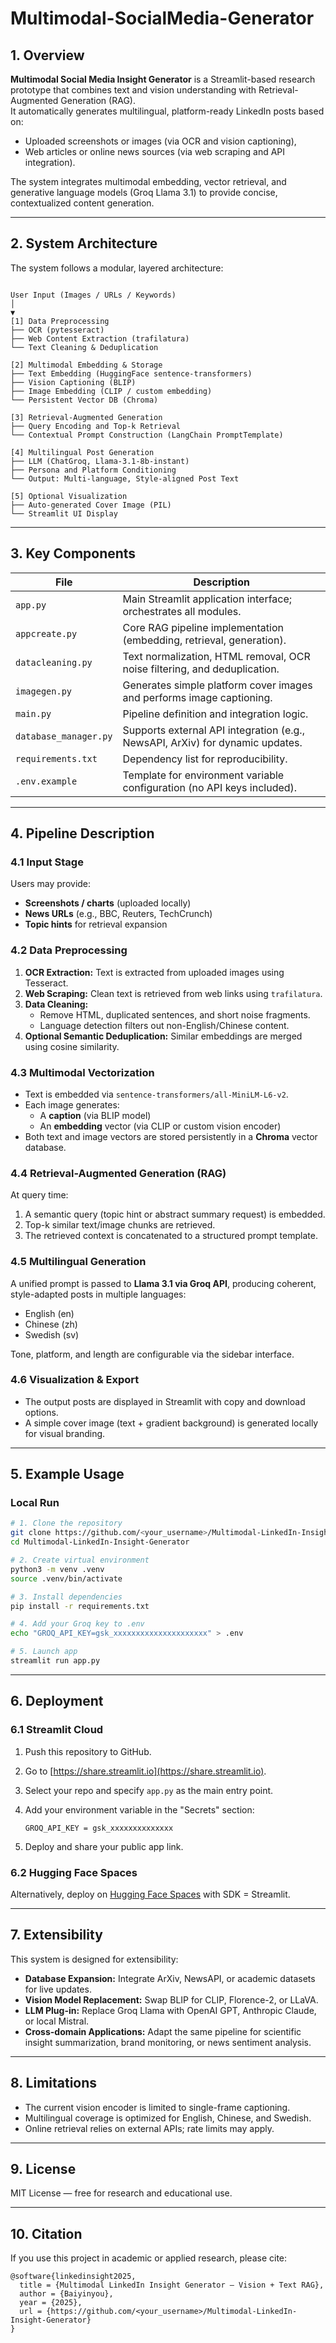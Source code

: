 # Multimodal-SocialMedia-Generator

## 1. Overview

**Multimodal Social Media Insight Generator** is a Streamlit-based research prototype that combines text and vision understanding with Retrieval-Augmented Generation (RAG).  
It automatically generates multilingual, platform-ready LinkedIn posts based on:
- Uploaded screenshots or images (via OCR and vision captioning),
- Web articles or online news sources (via web scraping and API integration).

The system integrates multimodal embedding, vector retrieval, and generative language models (Groq Llama 3.1) to provide concise, contextualized content generation.

---

## 2. System Architecture

The system follows a modular, layered architecture:

```

User Input (Images / URLs / Keywords)
│
▼
[1] Data Preprocessing
├── OCR (pytesseract)
├── Web Content Extraction (trafilatura)
└── Text Cleaning & Deduplication

[2] Multimodal Embedding & Storage
├── Text Embedding (HuggingFace sentence-transformers)
├── Vision Captioning (BLIP)
├── Image Embedding (CLIP / custom embedding)
└── Persistent Vector DB (Chroma)

[3] Retrieval-Augmented Generation
├── Query Encoding and Top-k Retrieval
└── Contextual Prompt Construction (LangChain PromptTemplate)

[4] Multilingual Post Generation
├── LLM (ChatGroq, Llama-3.1-8b-instant)
├── Persona and Platform Conditioning
└── Output: Multi-language, Style-aligned Post Text

[5] Optional Visualization
├── Auto-generated Cover Image (PIL)
└── Streamlit UI Display

````

---

## 3. Key Components

| File | Description |
|------|--------------|
| `app.py` | Main Streamlit application interface; orchestrates all modules. |
| `appcreate.py` | Core RAG pipeline implementation (embedding, retrieval, generation). |
| `datacleaning.py` | Text normalization, HTML removal, OCR noise filtering, and deduplication. |
| `imagegen.py` | Generates simple platform cover images and performs image captioning. |
| `main.py` | Pipeline definition and integration logic. |
| `database_manager.py` | Supports external API integration (e.g., NewsAPI, ArXiv) for dynamic updates. |
| `requirements.txt` | Dependency list for reproducibility. |
| `.env.example` | Template for environment variable configuration (no API keys included). |

---

## 4. Pipeline Description

### 4.1 Input Stage
Users may provide:
- **Screenshots / charts** (uploaded locally)
- **News URLs** (e.g., BBC, Reuters, TechCrunch)
- **Topic hints** for retrieval expansion

### 4.2 Data Preprocessing
1. **OCR Extraction:** Text is extracted from uploaded images using Tesseract.  
2. **Web Scraping:** Clean text is retrieved from web links using `trafilatura`.  
3. **Data Cleaning:**  
   - Remove HTML, duplicated sentences, and short noise fragments.  
   - Language detection filters out non-English/Chinese content.  
4. **Optional Semantic Deduplication:** Similar embeddings are merged using cosine similarity.

### 4.3 Multimodal Vectorization
- Text is embedded via `sentence-transformers/all-MiniLM-L6-v2`.
- Each image generates:
  - A **caption** (via BLIP model)
  - An **embedding** vector (via CLIP or custom vision encoder)
- Both text and image vectors are stored persistently in a **Chroma** vector database.

### 4.4 Retrieval-Augmented Generation (RAG)
At query time:
1. A semantic query (topic hint or abstract summary request) is embedded.
2. Top-k similar text/image chunks are retrieved.
3. The retrieved context is concatenated to a structured prompt template.

### 4.5 Multilingual Generation
A unified prompt is passed to **Llama 3.1 via Groq API**, producing coherent, style-adapted posts in multiple languages:
- English (en)
- Chinese (zh)
- Swedish (sv)

Tone, platform, and length are configurable via the sidebar interface.

### 4.6 Visualization & Export
- The output posts are displayed in Streamlit with copy and download options.  
- A simple cover image (text + gradient background) is generated locally for visual branding.

---

## 5. Example Usage

### Local Run
```bash
# 1. Clone the repository
git clone https://github.com/<your_username>/Multimodal-LinkedIn-Insight-Generator.git
cd Multimodal-LinkedIn-Insight-Generator

# 2. Create virtual environment
python3 -m venv .venv
source .venv/bin/activate

# 3. Install dependencies
pip install -r requirements.txt

# 4. Add your Groq key to .env
echo "GROQ_API_KEY=gsk_xxxxxxxxxxxxxxxxxxxxx" > .env

# 5. Launch app
streamlit run app.py
````

---

## 6. Deployment

### 6.1 Streamlit Cloud

1. Push this repository to GitHub.
2. Go to [https://share.streamlit.io](https://share.streamlit.io).
3. Select your repo and specify `app.py` as the main entry point.
4. Add your environment variable in the "Secrets" section:

   ```
   GROQ_API_KEY = gsk_xxxxxxxxxxxxxx
   ```
5. Deploy and share your public app link.

### 6.2 Hugging Face Spaces

Alternatively, deploy on [Hugging Face Spaces](https://huggingface.co/spaces) with SDK = Streamlit.

---

## 7. Extensibility

This system is designed for extensibility:

* **Database Expansion:** Integrate ArXiv, NewsAPI, or academic datasets for live updates.
* **Vision Model Replacement:** Swap BLIP for CLIP, Florence-2, or LLaVA.
* **LLM Plug-in:** Replace Groq Llama with OpenAI GPT, Anthropic Claude, or local Mistral.
* **Cross-domain Applications:** Adapt the same pipeline for scientific insight summarization, brand monitoring, or news sentiment analysis.

---

## 8. Limitations

* The current vision encoder is limited to single-frame captioning.
* Multilingual coverage is optimized for English, Chinese, and Swedish.
* Online retrieval relies on external APIs; rate limits may apply.

---

## 9. License

MIT License — free for research and educational use.

---

## 10. Citation

If you use this project in academic or applied research, please cite:

```
@software{linkedinsight2025,
  title = {Multimodal LinkedIn Insight Generator — Vision + Text RAG},
  author = {Baiyinyou},
  year = {2025},
  url = {https://github.com/<your_username>/Multimodal-LinkedIn-Insight-Generator}
}
